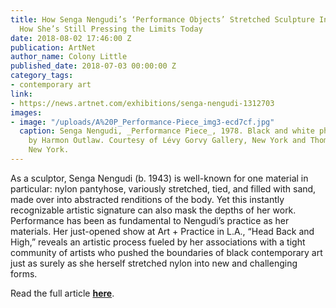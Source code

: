 ```yaml
---
title: How Senga Nengudi’s ‘Performance Objects’ Stretched Sculpture Into New Forms—and
  How She’s Still Pressing the Limits Today
date: 2018-08-02 17:46:00 Z
publication: ArtNet
author_name: Colony Little
published_date: 2018-07-03 00:00:00 Z
category_tags:
- contemporary art
link:
- https://news.artnet.com/exhibitions/senga-nengudi-1312703
images:
- image: "/uploads/A%20P_Performance-Piece_img3-ecd7cf.jpg"
  caption: Senga Nengudi, _Performance Piece_, 1978. Black and white photograph. Photo
    by Harmon Outlaw. Courtesy of Lévy Gorvy Gallery, New York and Thomas Erben Gallery,
    New York.
---
```


As a sculptor, Senga Nengudi (b. 1943) is well-known for one material in particular: nylon pantyhose, variously stretched, tied, and filled with sand, made over into abstracted renditions of the body. Yet this instantly recognizable artistic signature can also mask the depths of her work. Performance has been as fundamental to Nengudi’s practice as her materials. Her just-opened show at Art + Practice in L.A., “Head Back and High,” reveals an artistic process fueled by her associations with a tight community of artists who pushed the boundaries of black contemporary art just as surely as she herself stretched nylon into new and challenging forms.

Read the full article **[here](https://news.artnet.com/exhibitions/senga-nengudi-1312703)**.